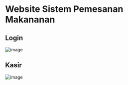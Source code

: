 # Website Sistem Pemesanan Makananan
## Login
![image](https://user-images.githubusercontent.com/60376933/130252507-50755ceb-7017-41c1-939d-2d62966c039f.png)
## Kasir
![image](https://user-images.githubusercontent.com/60376933/130252794-9619e3ae-0bea-4b8b-a240-7c8fe0831582.png)
